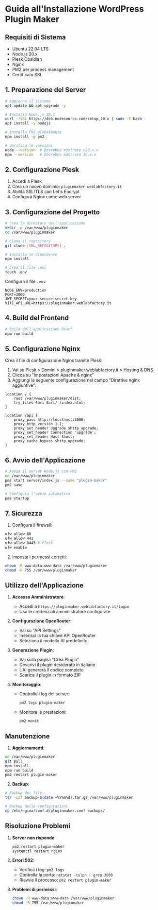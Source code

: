 # Guida all'Installazione WordPress Plugin Maker

## Requisiti di Sistema
- Ubuntu 22.04 LTS
- Node.js 20.x
- Plesk Obsidian
- Nginx
- PM2 per process management
- Certificato SSL

## 1. Preparazione del Server

```bash
# Aggiorna il sistema
apt update && apt upgrade -y

# Installa Node.js 20.x
curl -fsSL https://deb.nodesource.com/setup_20.x | sudo -E bash -
apt install -y nodejs

# Installa PM2 globalmente
npm install -g pm2

# Verifica le versioni
node --version  # Dovrebbe mostrare v20.x.x
npm --version   # Dovrebbe mostrare 10.x.x
```

## 2. Configurazione Plesk

1. Accedi a Plesk
2. Crea un nuovo dominio: `pluginmaker.weblabfactory.it`
3. Abilita SSL/TLS con Let's Encrypt
4. Configura Nginx come web server

## 3. Configurazione del Progetto

```bash
# Crea la directory dell'applicazione
mkdir -p /var/www/pluginmaker
cd /var/www/pluginmaker

# Clona il repository
git clone [URL_REPOSITORY] .

# Installa le dipendenze
npm install

# Crea il file .env
touch .env
```

Configura il file `.env`:
```env
NODE_ENV=production
PORT=3000
JWT_SECRET=your-secure-secret-key
VITE_API_URL=https://pluginmaker.weblabfactory.it
```

## 4. Build del Frontend

```bash
# Build dell'applicazione React
npm run build
```

## 5. Configurazione Nginx

Crea il file di configurazione Nginx tramite Plesk:

1. Vai su Plesk > Domini > pluginmaker.weblabfactory.it > Hosting & DNS
2. Clicca su "Impostazioni Apache & nginx"
3. Aggiungi la seguente configurazione nel campo "Direttive nginx aggiuntive":

```nginx
location / {
    root /var/www/pluginmaker/dist;
    try_files $uri $uri/ /index.html;
}

location /api {
    proxy_pass http://localhost:3000;
    proxy_http_version 1.1;
    proxy_set_header Upgrade $http_upgrade;
    proxy_set_header Connection 'upgrade';
    proxy_set_header Host $host;
    proxy_cache_bypass $http_upgrade;
}
```

## 6. Avvio dell'Applicazione

```bash
# Avvia il server Node.js con PM2
cd /var/www/pluginmaker
pm2 start server/index.js --name "plugin-maker"
pm2 save

# Configura l'avvio automatico
pm2 startup
```

## 7. Sicurezza

1. Configura il firewall:
```bash
ufw allow 80
ufw allow 443
ufw allow 8443 # Plesk
ufw enable
```

2. Imposta i permessi corretti:
```bash
chown -R www-data:www-data /var/www/pluginmaker
chmod -R 755 /var/www/pluginmaker
```

## Utilizzo dell'Applicazione

1. **Accesso Amministratore**:
   - Accedi a `https://pluginmaker.weblabfactory.it/login`
   - Usa le credenziali amministratore configurate

2. **Configurazione OpenRouter**:
   - Vai su "API Settings"
   - Inserisci la tua chiave API OpenRouter
   - Seleziona il modello AI predefinito

3. **Generazione Plugin**:
   - Vai sulla pagina "Crea Plugin"
   - Descrivi il plugin desiderato in italiano
   - L'AI genererà il codice completo
   - Scarica il plugin in formato ZIP

4. **Monitoraggio**:
   - Controlla i log del server:
     ```bash
     pm2 logs plugin-maker
     ```
   - Monitora le prestazioni:
     ```bash
     pm2 monit
     ```

## Manutenzione

1. **Aggiornamenti**:
```bash
cd /var/www/pluginmaker
git pull
npm install
npm run build
pm2 restart plugin-maker
```

2. **Backup**:
```bash
# Backup dei file
tar -czf backup-$(date +%Y%m%d).tar.gz /var/www/pluginmaker

# Backup delle configurazioni
cp /etc/nginx/conf.d/pluginmaker.conf backups/
```

## Risoluzione Problemi

1. **Server non risponde**:
   ```bash
   pm2 restart plugin-maker
   systemctl restart nginx
   ```

2. **Errori 502**:
   - Verifica i log: `pm2 logs`
   - Controlla la porta: `netstat -tulpn | grep 3000`
   - Riavvia il processo: `pm2 restart plugin-maker`

3. **Problemi di permessi**:
   ```bash
   chown -R www-data:www-data /var/www/pluginmaker
   chmod -R 755 /var/www/pluginmaker
   ```